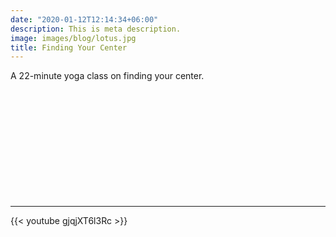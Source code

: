 ```yaml
---
date: "2020-01-12T12:14:34+06:00"
description: This is meta description.
image: images/blog/lotus.jpg
title: Finding Your Center
---
```

  


A 22-minute yoga class on finding  your center. 


&nbsp;

&nbsp;

&nbsp;

&nbsp;

&nbsp;

&nbsp;

---

{{< youtube gjqjXT6l3Rc >}}

